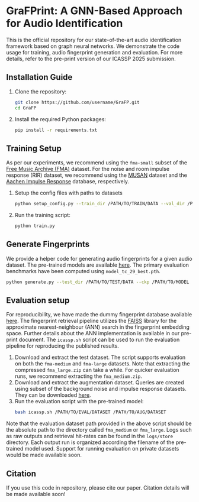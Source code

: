 # GraFPrint: A GNN-Based Approach for Audio Identification

This is the official repository for our state-of-the-art audio identification framework based on graph neural networks. We demonstrate the code usage for training, audio fingerprint generation and evaluation. For more details, refer to the pre-print version of our ICASSP 2025 submission.

## Installation Guide

1. Clone the repository:
    ```bash
    git clone https://github.com/username/GraFP.git
    cd GraFP
    ```
2. Install the required Python packages:
    ```bash
    pip install -r requirements.txt
    ```


## Training Setup

As per our experiments, we recommend using the `fma-small` subset of the [Free Music Archive (FMA)](https://github.com/mdeff/fma) dataset. For the noise and room impulse response (RIR) dataset, we recommend using the [MUSAN](https://www.openslr.org/17/) dataset and the [Aachen Impulse Response](https://www.iks.rwth-aachen.de/en/research/tools-downloads/databases/aachen-impulse-response-database/) database, respectively.

1. Setup the config files with paths to datasets
    ```bash
    python setup_config.py --train_dir /PATH/TO/TRAIN/DATA --val_dir /PATH/TO/VALIDATION/DATA --noise_dir /PATH/TO/NOISE/DATA --ir_dir /PATH/TO/IR/DATA
    ```
2. Run the training script:
    ```bash
    python train.py 
    ```

## Generate Fingerprints

We provide a helper code for generating audio fingerprints for a given audio dataset. The pre-trained models are available [here](https://huggingface.co/chymaera96/grafp_db/resolve/main/checkpoint.zip). The primary evaluation benchmarks have been computed using `model_tc_29_best.pth`.

```bash
python generate.py --test_dir /PATH/TO/TEST/DATA --ckp /PATH/TO/MODEL
```

## Evaluation setup

For reproducibility, we have made the dummy fingerprint database available [here](https://huggingface.co/chymaera96/grafp_db/resolve/main/databases.zip). The fingerprint retrieval pipeline utilizes the [FAISS](https://github.com/facebookresearch/faiss) library for the approximate nearest-neighbour (ANN) search in the fingerprint embedding space. Further details about the ANN implementation is available in our pre-print document. The `icassp.sh` script can be used to run the evaluation pipeline for reproducing the published results. 

1. Download and extract the test dataset. The script supports evaluation on both the `fma-medium` and `fma-large` datasets. Note that extracting the compressed `fma_large.zip` can take a while. For quicker evaluation runs, we recommend extracting the `fma_medium.zip`.
2. Download and extract the augmentation dataset. Queries are created using subset of the background noise and impulse response datasets. They can be downloaded [here](https://huggingface.co/chymaera96/grafp_db/resolve/main/aug.zip).
2. Run the evaluation script with the pre-trained model:
    ```bash
    bash icassp.sh /PATH/TO/EVAL/DATASET /PATH/TO/AUG/DATASET
    ```
Note that the evaluation dataset path provided in the above script should be the absolute path to the directory called `fma_medium` or `fma_large`. Logs such as raw outputs and retrieval hit-rates can be found in the `logs/store` directory. Each output run is organized according the filename of the pre-trained model used. Support for running evaluation on private datasets would be made available soon. 

## Citation

If you use this code in repository, please cite our paper. Citation details will be made available soon!
